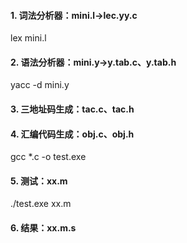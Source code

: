 #### 1. 词法分析器：mini.l->lec.yy.c           
lex mini.l

#### 2. 语法分析器：mini.y->y.tab.c、y.tab.h   
yacc -d mini.y

#### 3. 三地址码生成：tac.c、tac.h     

#### 4. 汇编代码生成：obj.c、obj.h             
gcc *.c -o test.exe

#### 5. 测试：xx.m                           
./test.exe xx.m

#### 6. 结果：xx.m.s
